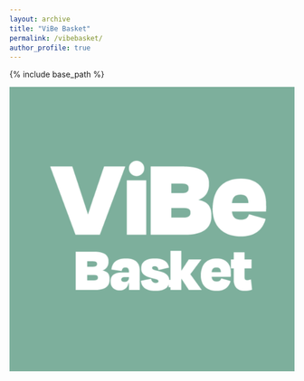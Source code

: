 ```yaml
---
layout: archive
title: "ViBe Basket"
permalink: /vibebasket/
author_profile: true
---
```


{% include base_path %}

![ViBe Basket](/images/vibebasket2.png "ViBe Basket")
